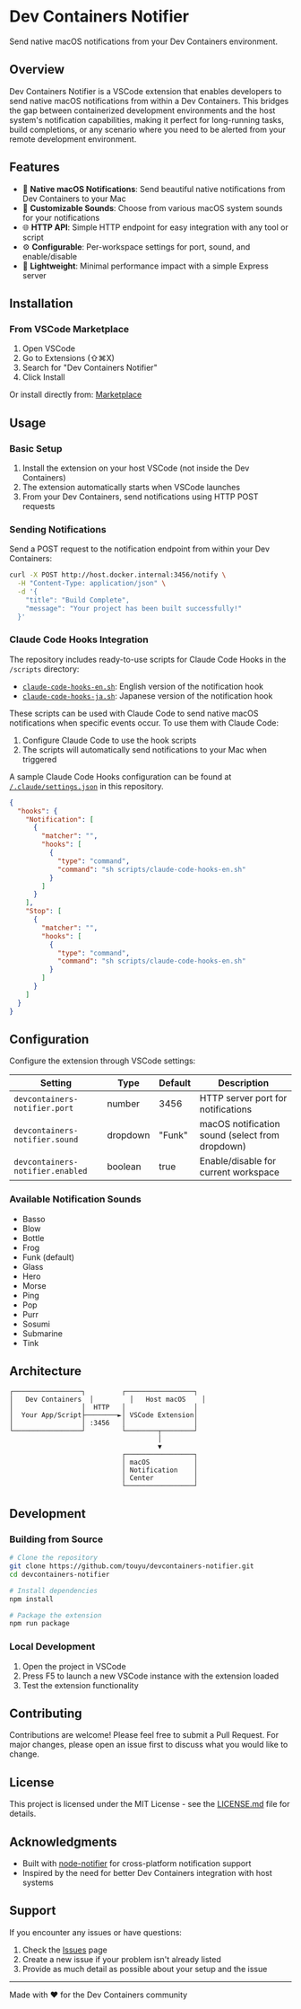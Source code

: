 # Dev Containers Notifier

Send native macOS notifications from your Dev Containers environment.

## Overview

Dev Containers Notifier is a VSCode extension that enables developers to send native macOS notifications from within a Dev Containers. This bridges the gap between containerized development environments and the host system's notification capabilities, making it perfect for long-running tasks, build completions, or any scenario where you need to be alerted from your remote development environment.

## Features

- 🔔 **Native macOS Notifications**: Send beautiful native notifications from Dev Containers to your Mac
- 🎵 **Customizable Sounds**: Choose from various macOS system sounds for your notifications
- 🌐 **HTTP API**: Simple HTTP endpoint for easy integration with any tool or script
- ⚙️ **Configurable**: Per-workspace settings for port, sound, and enable/disable
- 🚀 **Lightweight**: Minimal performance impact with a simple Express server

## Installation

### From VSCode Marketplace

1. Open VSCode
2. Go to Extensions (⇧⌘X)
3. Search for "Dev Containers Notifier"
4. Click Install

Or install directly from: [Marketplace](https://marketplace.visualstudio.com/items?itemName=touyu.devcontainers-notifier)

## Usage

### Basic Setup

1. Install the extension on your host VSCode (not inside the Dev Containers)
2. The extension automatically starts when VSCode launches
3. From your Dev Containers, send notifications using HTTP POST requests

### Sending Notifications

Send a POST request to the notification endpoint from within your Dev Containers:

```bash
curl -X POST http://host.docker.internal:3456/notify \
  -H "Content-Type: application/json" \
  -d '{
    "title": "Build Complete",
    "message": "Your project has been built successfully!"
  }'
```

### Claude Code Hooks Integration

The repository includes ready-to-use scripts for Claude Code Hooks in the `/scripts` directory:

- [`claude-code-hooks-en.sh`](https://github.com/touyu/devcontainers-notifier/blob/main/scripts/claude-code-hooks-en.sh): English version of the notification hook
- [`claude-code-hooks-ja.sh`](https://github.com/touyu/devcontainers-notifier/blob/main/scripts/claude-code-hooks-ja.sh): Japanese version of the notification hook

These scripts can be used with Claude Code to send native macOS notifications when specific events occur. To use them with Claude Code:

1. Configure Claude Code to use the hook scripts
2. The scripts will automatically send notifications to your Mac when triggered

A sample Claude Code Hooks configuration can be found at [`/.claude/settings.json`](https://github.com/touyu/devcontainers-notifier/blob/main/.claude/settings.json) in this repository.

```json
{
  "hooks": {
	"Notification": [
      {
        "matcher": "",
        "hooks": [
          {
            "type": "command",
            "command": "sh scripts/claude-code-hooks-en.sh"
          }
        ]
      }
    ],
    "Stop": [
      {
        "matcher": "",
        "hooks": [
          {
            "type": "command",
            "command": "sh scripts/claude-code-hooks-en.sh"
          }
        ]
      }
    ]
  }
}
```

## Configuration

Configure the extension through VSCode settings:

| Setting | Type | Default | Description |
|---------|------|---------|-------------|
| `devcontainers-notifier.port` | number | 3456 | HTTP server port for notifications |
| `devcontainers-notifier.sound` | dropdown | "Funk" | macOS notification sound (select from dropdown) |
| `devcontainers-notifier.enabled` | boolean | true | Enable/disable for current workspace |

### Available Notification Sounds

- Basso
- Blow
- Bottle
- Frog
- Funk (default)
- Glass
- Hero
- Morse
- Ping
- Pop
- Purr
- Sosumi
- Submarine
- Tink

## Architecture

```
┌─────────────────┐         ┌─────────────────┐
│   Dev Containers  │         │   Host macOS    │
│                 │  HTTP   │                 │
│  Your App/Script├────────►│ VSCode Extension│
│                 │ :3456   │                 │
└─────────────────┘         └────────┬────────┘
                                     │
                                     ▼
                            ┌─────────────────┐
                            │ macOS           │
                            │ Notification    │
                            │ Center          │
                            └─────────────────┘
```

## Development

### Building from Source

```bash
# Clone the repository
git clone https://github.com/touyu/devcontainers-notifier.git
cd devcontainers-notifier

# Install dependencies
npm install

# Package the extension
npm run package
```

### Local Development

1. Open the project in VSCode
2. Press F5 to launch a new VSCode instance with the extension loaded
3. Test the extension functionality

## Contributing

Contributions are welcome! Please feel free to submit a Pull Request. For major changes, please open an issue first to discuss what you would like to change.

## License

This project is licensed under the MIT License - see the [LICENSE.md](LICENSE.md) file for details.

## Acknowledgments

- Built with [node-notifier](https://github.com/mikaelbr/node-notifier) for cross-platform notification support
- Inspired by the need for better Dev Containers integration with host systems

## Support

If you encounter any issues or have questions:

1. Check the [Issues](https://github.com/touyu/devcontainers-notifier/issues) page
2. Create a new issue if your problem isn't already listed
3. Provide as much detail as possible about your setup and the issue

---

Made with ❤️ for the Dev Containers community
